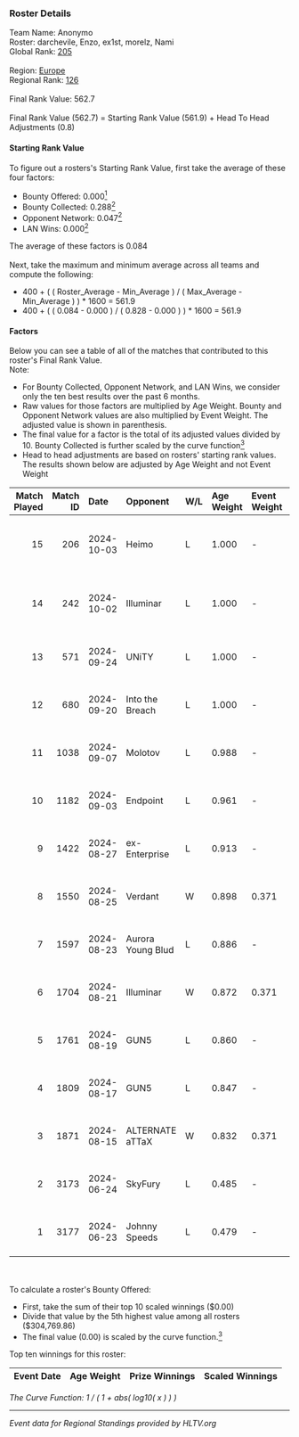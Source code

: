 ### Roster Details<br />
Team Name: Anonymo<br />
Roster: darchevile, Enzo, ex1st, morelz, Nami<br />
Global Rank: [205](../../standings_global_2024_10_09.md)<br />
<br />
Region: [Europe]( ../../standings_europe_2024_10_09.md)<br />
Regional Rank: [126]( ../../standings_europe_2024_10_09.md)<br />
<br />
Final Rank Value:  562.7<br />
<br />
Final Rank Value (562.7) = Starting Rank Value (561.9) + Head To Head Adjustments (0.8)<br />

#### Starting Rank Value<br />
To figure out a rosters's Starting Rank Value, first take the average of these four factors:<br />
- Bounty Offered: 0.000[<sup>1</sup>](#table2)
- Bounty Collected: 0.288[<sup>2</sup>](#table1)
- Opponent Network: 0.047[<sup>2</sup>](#table1)
- LAN Wins: 0.000[<sup>2</sup>](#table1)

The average of these factors is 0.084<br />
<br />
Next, take the maximum and minimum average across all teams and compute the following:<br />
- 400 + ( ( Roster_Average - Min_Average ) / ( Max_Average - Min_Average ) ) * 1600 = 561.9
- 400 + ( ( 0.084 - 0.000 ) / ( 0.828 - 0.000 ) ) * 1600 = 561.9


#### Factors<br />
Below you can see a table of all of the matches that contributed to this roster's Final Rank Value.<br />
Note:<br />

- For Bounty Collected, Opponent Network, and LAN Wins, we consider only the ten best results over the past 6 months.
- Raw values for those factors are multiplied by Age Weight. Bounty and Opponent Network values are also multiplied by Event Weight. The adjusted value is shown in parenthesis.
- The final value for a factor is the total of its adjusted values divided by 10. Bounty Collected is further scaled by the curve function[<sup>3</sup>](#curveFunction)
- Head to head adjustments are based on rosters' starting rank values. The results shown below are adjusted by Age Weight and not Event Weight
<span id="table1"></span><br />


| Match Played | Match ID | Date       | Opponent          | W/L | Age Weight | Event Weight | Bounty Collected | Opponent Network | LAN Wins  | H2H Adj. | Roster                                |
| -: | -: | :- | :- | :- | :- | :- | :- | :- | :- | -: | :- |
|           15 |      206 | 2024-10-03 | Heimo             | L   | 1.000      | -            | -                | -                | -         |   -13.82 | darchevile, Enzo, ex1st, morelz, Nami |
|           14 |      242 | 2024-10-02 | Illuminar         | L   | 1.000      | -            | -                | -                | -         |    -6.84 | chudy, darchevile, Enzo, morelz, Nami |
|           13 |      571 | 2024-09-24 | UNiTY             | L   | 1.000      | -            | -                | -                | -         |    -2.87 | chudy, darchevile, Enzo, Nami, yvro   |
|           12 |      680 | 2024-09-20 | Into the Breach   | L   | 1.000      | -            | -                | -                | -         |    -3.13 | chudy, darchevile, Enzo, Nami, yvro   |
|           11 |     1038 | 2024-09-07 | Molotov           | L   | 0.988      | -            | -                | -                | -         |    -9.61 | chudy, darchevile, Enzo, Nami, yvro   |
|           10 |     1182 | 2024-09-03 | Endpoint          | L   | 0.961      | -            | -                | -                | -         |    -3.27 | chudy, darchevile, Enzo, Nami, yvro   |
|            9 |     1422 | 2024-08-27 | ex-Enterprise     | L   | 0.913      | -            | -                | -                | -         |    -5.46 | chudy, darchevile, Enzo, Nami, yvro   |
|            8 |     1550 | 2024-08-25 | Verdant           | W   | 0.898      | 0.371        | 0.014 (0.005)    | 0.293 (0.098)    | 0 (0.000) |    21.47 | chudy, darchevile, Enzo, Nami, yvro   |
|            7 |     1597 | 2024-08-23 | Aurora Young Blud | L   | 0.886      | -            | -                | -                | -         |    -3.53 | chudy, darchevile, Enzo, Nami, yvro   |
|            6 |     1704 | 2024-08-21 | Illuminar         | W   | 0.872      | 0.371        | 0.010 (0.003)    | 0.378 (0.122)    | 0 (0.000) |    21.38 | chudy, darchevile, Enzo, Nami, yvro   |
|            5 |     1761 | 2024-08-19 | GUN5              | L   | 0.860      | -            | -                | -                | -         |    -3.16 | chudy, darchevile, Enzo, Nami, yvro   |
|            4 |     1809 | 2024-08-17 | GUN5              | L   | 0.847      | -            | -                | -                | -         |    -3.47 | chudy, darchevile, Enzo, Nami, yvro   |
|            3 |     1871 | 2024-08-15 | ALTERNATE aTTaX   | W   | 0.832      | 0.371        | 0.084 (0.026)    | 0.812 (0.250)    | 0 (0.000) |    22.25 | chudy, darchevile, Enzo, Nami, yvro   |
|            2 |     3173 | 2024-06-24 | SkyFury           | L   | 0.485      | -            | -                | -                | -         |    -8.25 | chudy, darchevile, Enzo, Nami, yvro   |
|            1 |     3177 | 2024-06-23 | Johnny Speeds     | L   | 0.479      | -            | -                | -                | -         |    -0.86 | chudy, darchevile, Enzo, Nami, yvro   |

<br />
<span id="table2"></span><br />
To calculate a roster's Bounty Offered:<br />

- First, take the sum of their top 10 scaled winnings ($0.00)
- Divide that value by the 5th highest value among all rosters ($304,769.86)
- The final value (0.00) is scaled by the curve function.[<sup>3</sup>](#curveFunction)

Top ten winnings for this roster:<br />

| Event Date | Age Weight | Prize Winnings | Scaled Winnings |
| :- | -: | :- | :- |


<span id="curveFunction"></span>_The Curve Function: 1 / ( 1 + abs( log10( x ) ) )_<br />

---
_Event data for Regional Standings provided by HLTV.org_<br />
